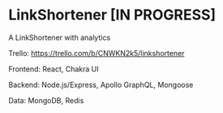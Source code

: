 # LinkShortener [IN PROGRESS]

A LinkShortener with analytics

Trello: https://trello.com/b/CNWKN2k5/linkshortener

Frontend: React, Chakra UI

Backend: Node.js/Express, Apollo GraphQL, Mongoose

Data: MongoDB, Redis